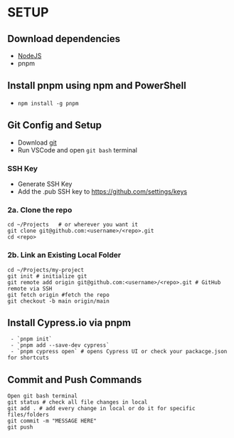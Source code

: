 # SETUP
## Download dependencies
 - [NodeJS](https://nodejs.org/en)
 - pnpm
 
## Install pnpm using npm and PowerShell
 - `npm install -g pnpm`

## Git Config and Setup
 - Download [git](https://git-scm.com/downloads)
 - Run VSCode and open `git bash` terminal

### SSH Key
 - Generate SSH Key
 - Add the .pub SSH key to https://github.com/settings/keys

### 2a. Clone the repo
```
cd ~/Projects   # or wherever you want it
git clone git@github.com:<username>/<repo>.git
cd <repo>
```

### 2b. Link an Existing Local Folder
```
cd ~/Projects/my-project
git init # initialize git
git remote add origin git@github.com:<username>/<repo>.git # GitHub remote via SSH
git fetch origin #fetch the repo
git checkout -b main origin/main
```


## Install Cypress.io via pnpm
```
 - `pnpm init`
 - `pnpm add --save-dev cypress`
 - `pnpm cypress open` # opens Cypress UI or check your packacge.json for shortcuts
```

## Commit and Push Commands
```
Open git bash terminal
git status # check all file changes in local
git add . # add every change in local or do it for specific files/folders
git commit -m "MESSAGE HERE"
git push
```